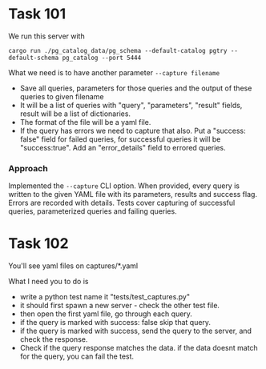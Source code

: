 # Task 101

We run this server with 

```
cargo run ./pg_catalog_data/pg_schema --default-catalog pgtry --default-schema pg_catalog --port 5444
```

What we need is to have another parameter `--capture filename`  
- Save all queries, parameters for those queries and the output of these queries to given filename
- It will be a list of queries with "query", "parameters", "result" fields, result will be a list of dictionaries.
- The format of the file will be a yaml file.
- If the query has errors we need to capture that also. Put a "success: false" field for failed queries, for successful queries it will be "success:true". Add an  "error_details" field to errored queries.

### Approach

Implemented the `--capture` CLI option. When provided, every query is written to
the given YAML file with its parameters, results and success flag. Errors are
recorded with details. Tests cover capturing of successful queries, parameterized
queries and failing queries.

# Task 102

You'll see yaml files on captures/*.yaml

What I need you to do is
- write a python test name it "tests/test_captures.py"
- it should first spawn a new server - check the other test file.
- then open the first yaml file, go through each query. 
- if the query is marked with success: false skip that query. 
- if the query is marked with success, send the query to the server, and check the response. 
- Check if the query response matches the data. if the data doesnt match for the query, you can fail the test. 

